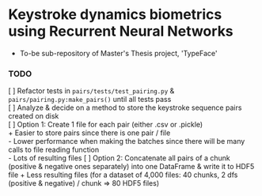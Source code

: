 # Keystroke dynamics biometrics using Recurrent Neural Networks

- To-be sub-repository of Master's Thesis project, 'TypeFace'

### TODO
[ ] Refactor tests in `pairs/tests/test_pairing.py` & `pairs/pairing.py:make_pairs()` until all tests pass  
[ ] Analyze & decide on a method to store the keystroke sequence pairs created on disk  
	[ ] Option 1: Create 1 file for each pair (either .csv or .pickle)  
		+ Easier to store pairs since there is one pair / file  
		- Lower performance when making the batches since there will be many calls to file reading function  
		- Lots of resulting files
	[ ] Option 2: Concatenate all pairs of a chunk (positive & negative ones separately) into one DataFrame & write it to HDF5 file
		+ Less resulting files (for a dataset of 4,000 files: 40 chunks, 2 dfs (positive & negative) / chunk => 80 HDF5 files)  
		